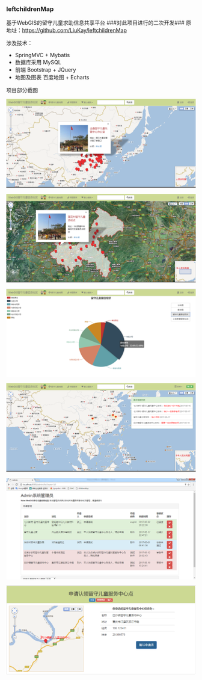 ### leftchildrenMap
基于WebGIS的留守儿童求助信息共享平台
###对此项目进行的二次开发###
原地址：https://github.com/LiuKay/leftchildrenMap

涉及技术：
- SpringMVC + Mybatis
- 数据库采用 MySQL
- 前端 Bootstrap + JQuery
- 地图及图表  百度地图 + Echarts

项目部分截图

![主界面1](https://github.com/LiuKay/leftchildrenMap/blob/master/img-folder/主界面1.png)

![](https://github.com/LiuKay/leftchildrenMap/blob/master/img-folder/主界面2.png)

![](https://github.com/LiuKay/leftchildrenMap/blob/master/img-folder/居住现状饼图.png)

![](https://github.com/LiuKay/leftchildrenMap/blob/master/img-folder/浏览需求信息1.png)

![](https://github.com/LiuKay/leftchildrenMap/blob/master/img-folder/审核1.png)

![](https://github.com/LiuKay/leftchildrenMap/blob/master/img-folder/申请认领1.png)





